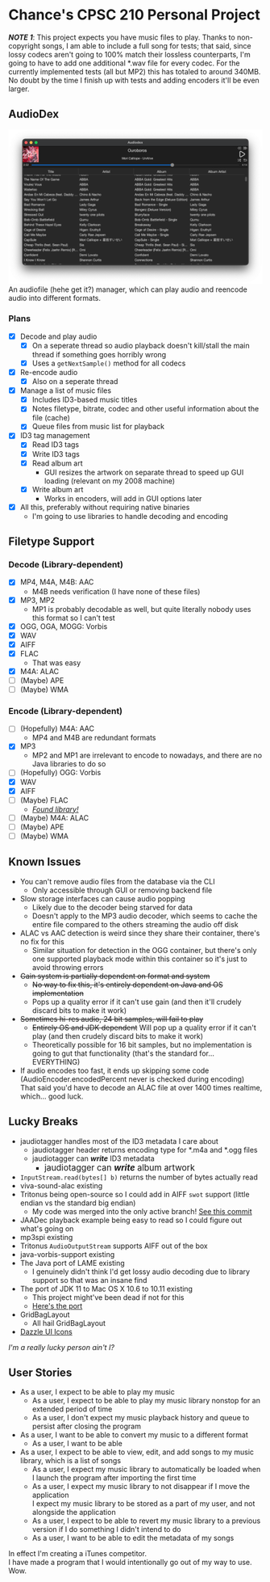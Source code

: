 # Chance's CPSC 210 Personal Project

***NOTE 1***: This project expects you have music files to play. Thanks to non-copyright songs, I am able to include a full song for tests; that said, since lossy codecs aren't going to 100% match their lossless counterparts, I'm going to have to add one additional *.wav file for every codec. For the currently implemented tests (all but MP2) this has totaled to around 340MB. No doubt by the time I finish up with tests and adding encoders it'll be even larger.

## AudioDex 
![GUI Preview](./previewgui.png)<br>
An audiofile (hehe get it?) manager, which can play audio and reencode audio into different formats.

### Plans
- [x] Decode and play audio
  - [x] On a seperate thread so audio playback doesn't kill/stall the main thread if something goes horribly wrong
  - [x] Uses a `getNextSample()` method for all codecs
- [x] Re-encode audio
  - [x] Also on a seperate thread
- [x] Manage a list of music files
  - [x] Includes ID3-based music titles
  - [x] Notes filetype, bitrate, codec and other useful information about the file (cache)
  - [x] Queue files from music list for playback
- [x] ID3 tag management
  - [x] Read ID3 tags
  - [x] Write ID3 tags
  - [x] Read album art
    - GUI resizes the artwork on separate thread to speed up GUI loading (relevant on my 2008 machine)
  - [x] Write album art
    - Works in encoders, will add in GUI options later
- [x] All this, preferably without requiring native binaries
  - I'm going to use libraries to handle decoding and encoding
  
## Filetype Support
### Decode (Library-dependent)
- [x] MP4, M4A, M4B: AAC
  - M4B needs verification (I have none of these files)
- [x] MP3, MP2
  - MP1 is probably decodable as well, but quite literally nobody uses this format so I can't test
- [x] OGG, OGA, MOGG: Vorbis
- [x] WAV
- [x] AIFF
- [x] FLAC
  - That was easy
- [x] M4A: ALAC
- [ ] (Maybe) APE
- [ ] (Maybe) WMA

### Encode (Library-dependent)
- [ ] (Hopefully) M4A: AAC
  - MP4 and M4B are redundant formats
- [x] MP3
  - MP2 and MP1 are irrelevant to encode to nowadays, and there are no Java libraries to do so
- [ ] (Hopefully) OGG: Vorbis
- [x] WAV
- [x] AIFF
- [ ] (Maybe) FLAC
  - [_Found library!_](https://sourceforge.net/projects/javaflacencoder/)
- [ ] (Maybe) M4A: ALAC
- [ ] (Maybe) APE
- [ ] (Maybe) WMA

## Known Issues
- You can't remove audio files from the database via the CLI
  - Only accessible through GUI or removing backend file
- Slow storage interfaces can cause audio popping
  - Likely due to the decoder being starved for data
  - Doesn't apply to the MP3 audio decoder, which seems to cache the entire file compared to the others streaming the audio off disk
- ALAC vs AAC detection is weird since they share their container, there's no fix for this
  - Similar situation for detection in the OGG container, but there's only one supported playback mode within this container so it's just to avoid throwing errors
- ~~Gain system is partially dependent on format and system~~
  - ~~No way to fix this, it's entirely dependent on Java and OS implementation~~
  - Pops up a quality error if it can't use gain (and then it'll crudely discard bits to make it work)
- ~~Sometimes hi-res audio, 24 bit samples, will fail to play~~
  - ~~Entirely OS and JDK dependent~~ Will pop up a quality error if it can't play (and then crudely discard bits to make it work)
  - Theoretically possible for 16 bit samples, but no implementation is going to gut that functionality (that's the standard for... EVERYTHING)
- If audio encodes too fast, it ends up skipping some code (AudioEncoder.encodedPercent never is checked during encoding)<br>That said you'd have to decode an ALAC file at over 1400 times realtime, which... good luck.

## Lucky Breaks
- jaudiotagger handles most of the ID3 metadata I care about
  - jaudiotagger header returns encoding type for *.m4a and *.ogg files
  - jaudiotagger can ***write*** ID3 metadata
    - <big>jaudiotagger can ***write*** album artwork</big>
- `InputStream.read(bytes[] b)` returns the number of bytes actually read
- viva-sound-alac existing
- Tritonus being open-source so I could add in AIFF `swot` support (little endian vs the standard big endian)
  - My code was merged into the only active branch! [See this commit](https://github.com/umjammer/tritonus/commit/37d9111a01c4ee6a8fa505627b4934d19c7e753d)
- JAADec playback example being easy to read so I could figure out what's going on
- mp3spi existing
- Tritonus `AudioOutputStream` supports AIFF out of the box
- java-vorbis-support existing
- The Java port of LAME existing
  - I genuinely didn't think I'd get lossy audio decoding due to library support so that was an insane find
- The port of JDK 11 to Mac OS X 10.6 to 10.11 existing
  - This project might've been dead if not for this
  - [Here's the port](https://github.com/Jazzzny/jdk-macos-legacy)
- GridBagLayout
  - All hail GridBagLayout
- [Dazzle UI Icons](https://dazzleui.pro/library/)

_I'm a really lucky person ain't I?_

## User Stories
- As a user, I expect to be able to play my music
  - As a user, I expect to be able to play my music library nonstop for an extended period of time
  - As a user, I don't expect my music playback history and queue to persist after closing the program
- As a user, I want to be able to convert my music to a different format
  - As a user, I want to be able
- As a user, I expect to be able to view, edit, and add songs to my music library, which is a list of songs
  - As a user, I expect my music library to automatically be loaded when I launch the program after importing the first time
  - As a user, I expect my music library to not disappear if I move the application<br>I expect my music library to be stored as a part of my user, and not alongside the application
  - As a user, I expect to be able to revert my music library to a previous version if I do something I didn't intend to do
  - As a user, I want to be able to edit the metadata of my songs

In effect I'm creating a iTunes competitor.<br>
I have made a program that I would intentionally go out of my way to use. Wow.
